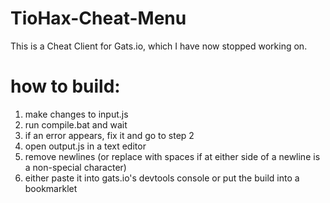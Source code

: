 # TioHax-Cheat-Menu
This is a Cheat Client for Gats.io, which I have now stopped working on.

# how to build:
1) make changes to input.js
2) run compile.bat and wait
3) if an error appears, fix it and go to step 2
4) open output.js in a text editor
5) remove newlines (or replace with spaces if at either side of a newline is a non-special character)
6) either paste it into gats.io's devtools console or put the build into a bookmarklet
